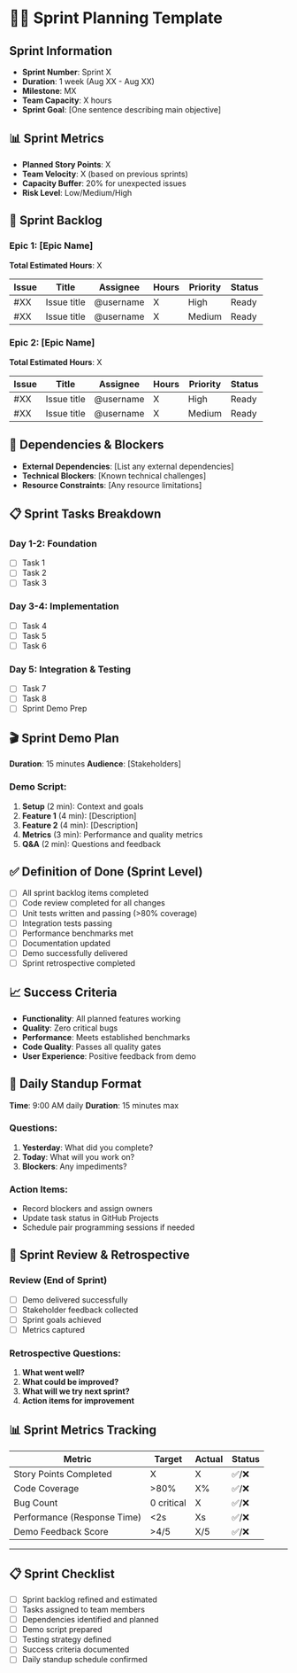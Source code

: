 # 🏃‍♂️ Sprint Planning Template

## Sprint Information
- **Sprint Number**: Sprint X
- **Duration**: 1 week (Aug XX - Aug XX)
- **Milestone**: MX
- **Team Capacity**: X hours
- **Sprint Goal**: [One sentence describing main objective]

## 📊 Sprint Metrics
- **Planned Story Points**: X
- **Team Velocity**: X (based on previous sprints)
- **Capacity Buffer**: 20% for unexpected issues
- **Risk Level**: Low/Medium/High

## 🎯 Sprint Backlog

### Epic 1: [Epic Name]
**Total Estimated Hours**: X

| Issue | Title | Assignee | Hours | Priority | Status |
|-------|-------|----------|-------|----------|--------|
| #XX | Issue title | @username | X | High | Ready |
| #XX | Issue title | @username | X | Medium | Ready |

### Epic 2: [Epic Name]
**Total Estimated Hours**: X

| Issue | Title | Assignee | Hours | Priority | Status |
|-------|-------|----------|-------|----------|--------|
| #XX | Issue title | @username | X | High | Ready |
| #XX | Issue title | @username | X | Medium | Ready |

## 🚧 Dependencies & Blockers
- **External Dependencies**: [List any external dependencies]
- **Technical Blockers**: [Known technical challenges]
- **Resource Constraints**: [Any resource limitations]

## 📋 Sprint Tasks Breakdown

### Day 1-2: Foundation
- [ ] Task 1
- [ ] Task 2
- [ ] Task 3

### Day 3-4: Implementation
- [ ] Task 4
- [ ] Task 5
- [ ] Task 6

### Day 5: Integration & Testing
- [ ] Task 7
- [ ] Task 8
- [ ] Sprint Demo Prep

## 🎬 Sprint Demo Plan
**Duration**: 15 minutes
**Audience**: [Stakeholders]

### Demo Script:
1. **Setup** (2 min): Context and goals
2. **Feature 1** (4 min): [Description]
3. **Feature 2** (4 min): [Description]
4. **Metrics** (3 min): Performance and quality metrics
5. **Q&A** (2 min): Questions and feedback

## ✅ Definition of Done (Sprint Level)
- [ ] All sprint backlog items completed
- [ ] Code review completed for all changes
- [ ] Unit tests written and passing (>80% coverage)
- [ ] Integration tests passing
- [ ] Performance benchmarks met
- [ ] Documentation updated
- [ ] Demo successfully delivered
- [ ] Sprint retrospective completed

## 📈 Success Criteria
- **Functionality**: All planned features working
- **Quality**: Zero critical bugs
- **Performance**: Meets established benchmarks
- **Code Quality**: Passes all quality gates
- **User Experience**: Positive feedback from demo

## 🔄 Daily Standup Format
**Time**: 9:00 AM daily
**Duration**: 15 minutes max

### Questions:
1. **Yesterday**: What did you complete?
2. **Today**: What will you work on?
3. **Blockers**: Any impediments?

### Action Items:
- Record blockers and assign owners
- Update task status in GitHub Projects
- Schedule pair programming sessions if needed

## 📝 Sprint Review & Retrospective

### Review (End of Sprint)
- [ ] Demo delivered successfully
- [ ] Stakeholder feedback collected
- [ ] Sprint goals achieved
- [ ] Metrics captured

### Retrospective Questions:
1. **What went well?**
2. **What could be improved?**
3. **What will we try next sprint?**
4. **Action items for improvement**

## 📊 Sprint Metrics Tracking

| Metric | Target | Actual | Status |
|--------|--------|--------|--------|
| Story Points Completed | X | X | ✅/❌ |
| Code Coverage | >80% | X% | ✅/❌ |
| Bug Count | 0 critical | X | ✅/❌ |
| Performance (Response Time) | <2s | Xs | ✅/❌ |
| Demo Feedback Score | >4/5 | X/5 | ✅/❌ |

---

## 📋 Sprint Checklist
- [ ] Sprint backlog refined and estimated
- [ ] Tasks assigned to team members
- [ ] Dependencies identified and planned
- [ ] Demo script prepared
- [ ] Testing strategy defined
- [ ] Success criteria documented
- [ ] Daily standup schedule confirmed